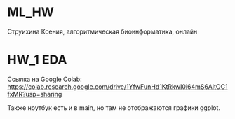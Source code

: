 # ML_HW

Струихина Ксения, алгоритмическая биоинформатика, онлайн

# HW_1 EDA

Ссылка на Google Colab: https://colab.research.google.com/drive/1YfwFunHd1KtRkwI0i64mS6AitOC1fxMR?usp=sharing 

Также ноутбук есть и в main, но там не отображаются графики ggplot.
